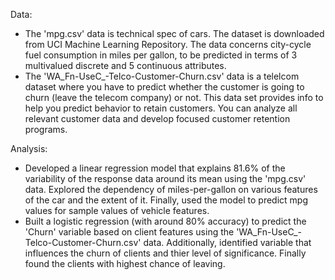 Data:
- The 'mpg.csv' data is technical spec of cars. The dataset is downloaded from UCI Machine Learning Repository. The data concerns city-cycle fuel consumption in miles per gallon, to be predicted in terms of 3 multivalued discrete and 5 continuous attributes.
- The 'WA_Fn-UseC_-Telco-Customer-Churn.csv' data is a telelcom dataset where you have to predict whether the customer is going to churn (leave the telecom company) or not. This data set provides info to help you predict behavior to retain customers. You can analyze all relevant customer data and develop focused customer retention programs.

Analysis:
- Developed a linear regression model that explains 81.6% of the variability of the response data around its mean using the 'mpg.csv' data. Explored the dependency of miles-per-gallon on various features of the car and the extent of it. Finally, used the model to predict mpg values for sample values of vehicle features.
- Built a logistic regression (with around 80% accuracy) to predict the 'Churn' variable based on client features using the 'WA_Fn-UseC_-Telco-Customer-Churn.csv' data. Additionally, identified variable that influences the churn of clients and thier level of significance. Finally found the clients with highest chance of leaving.
